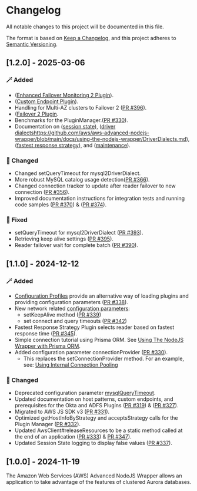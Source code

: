 # Changelog

All notable changes to this project will be documented in this file.

The format is based on [Keep a Changelog](https://keepachangelog.com/en/1.0.0/), and this project adheres to [Semantic Versioning](https://semver.org/#semantic-versioning-200).

## [1.2.0] - 2025-03-06

### :magic_wand: Added

- ([Enhanced Failover Monitoring 2 Plugin](https://github.com/aws/aws-advanced-nodejs-wrapper/blob/main/docs/using-the-nodejs-wrapper/using-plugins/UsingTheHostMonitoringPlugin.md#host-monitoring-plugin-v2)).
- ([Custom Endpoint Plugin](https://github.com/aws/aws-advanced-nodejs-wrapper/blob/main/docs/using-the-nodejs-wrapper/using-plugins/UsingTheCustomEndpointPlugin.md)).
- Handling for Multi-AZ clusters to Failover 2 ([PR #396](https://github.com/aws/aws-advanced-nodejs-wrapper/pull/396)).
- ([Failover 2 Plugin](https://github.com/aws/aws-advanced-nodejs-wrapper/blob/main/docs/using-the-nodejs-wrapper/using-plugins/UsingTheFailover2Plugin.md).
- Benchmarks for the PluginManager.([PR #330](https://github.com/aws/aws-advanced-nodejs-wrapper/pull/330)).
- Documentation on ([session state](https://github.com/aws/aws-advanced-nodejs-wrapper/blob/main/docs/using-the-nodejs-wrapper/SessionState.md)), ([driver dialects]()https://github.com/aws/aws-advanced-nodejs-wrapper/blob/main/docs/using-the-nodejs-wrapper/DriverDialects.md), ([fastest response strategy](https://github.com/aws/aws-advanced-nodejs-wrapper/blob/main/docs/using-the-nodejs-wrapper/using-plugins/UsingTheFastestResponseStrategyPlugin.md)), and ([maintenance](https://github.com/aws/aws-advanced-nodejs-wrapper/blob/main/MAINTENANCE.md)).

### :crab: Changed

- Changed setQueryTimeout for mysql2DriverDialect.
- More robust MySQL catalog usage detection([PR #366](https://github.com/aws/aws-advanced-nodejs-wrapper/pull/366)).
- Changed connection tracker to update after reader failover to new connection ([PR #356](https://github.com/aws/aws-advanced-nodejs-wrapper/pull/356)).
- Improved documentation instructions for integration tests and running code samples ([PR #370](https://github.com/aws/aws-advanced-nodejs-wrapper/pull/370)) & ([PR #374](https://github.com/aws/aws-advanced-nodejs-wrapper/pull/374)).

### :bug: Fixed

- setQueryTimeout for mysql2DriverDialect ([PR #393](https://github.com/aws/aws-advanced-nodejs-wrapper/pull/393)).
- Retrieving keep alive settings ([PR #395](https://github.com/aws/aws-advanced-nodejs-wrapper/pull/395)).
- Reader failover wait for complete batch ([PR #390](https://github.com/aws/aws-advanced-nodejs-wrapper/pull/390)).

## [1.1.0] - 2024-12-12

### :magic_wand: Added

- [Configuration Profiles](./docs/using-the-nodejs-wrapper/UsingTheNodejsWrapper.md#configuration-profiles) provide an alternative way of loading plugins and providing configuration parameters ([PR #338](https://github.com/aws/aws-advanced-nodejs-wrapper/pull/338)).
- New network related [configuration parameters](./docs/using-the-nodejs-wrapper/UsingTheNodejsWrapper.md#aws-advanced-nodejs-wrapper-parameters):
  - setKeepAlive method ([PR #339](https://github.com/aws/aws-advanced-nodejs-wrapper/pull/339))
  - set connect and query timeouts ([PR #342](https://github.com/aws/aws-advanced-nodejs-wrapper/pull/342))
- Fastest Response Strategy Plugin selects reader based on fastest response time ([PR #345](https://github.com/aws/aws-advanced-nodejs-wrapper/pull/345)).
- Simple connection tutorial using Prisma ORM. See [Using The NodeJS Wrapper with Prisma ORM](./examples/prisma_example/README.md).
- Added configuration parameter connectionProvider ([PR #330](https://github.com/aws/aws-advanced-nodejs-wrapper/pull/330)).
  - This replaces the setConnectionProvider method. For an example, see: [Using Internal Connection Pooling](./docs/using-the-nodejs-wrapper/using-plugins/UsingTheReadWriteSplittingPlugin.md/#internal-connection-pooling)

### :crab: Changed

- Deprecated configuration parameter [mysqlQueryTimeout](./docs/using-the-nodejs-wrapper/UsingTheNodejsWrapper.md#aws-advanced-nodejs-wrapper-parameters).
- Updated documentation on host patterns, custom endpoints, and prerequisites for the Okta and ADFS Plugins ([PR #319](https://github.com/aws/aws-advanced-nodejs-wrapper/pull/319)) & ([PR #327](https://github.com/aws/aws-advanced-nodejs-wrapper/pull/327)).
- Migrated to AWS JS SDK v3 ([PR #331](https://github.com/aws/aws-advanced-nodejs-wrapper/pull/331)).
- Optimized getHostInfoByStrategy and acceptsStrategy calls for the Plugin Manager ([PR #332](https://github.com/aws/aws-advanced-nodejs-wrapper/pull/332)).
- Updated AwsClient#releaseResources to be a static method called at the end of an application ([PR #333](https://github.com/aws/aws-advanced-nodejs-wrapper/pull/333)) & [PR #347](https://github.com/aws/aws-advanced-nodejs-wrapper/pull/347)).
- Updated Session State logging to display false values ([PR #337](https://github.com/aws/aws-advanced-nodejs-wrapper/pull/337)).

## [1.0.0] - 2024-11-19

The Amazon Web Services (AWS) Advanced NodeJS Wrapper allows an application to take advantage of the features of clustered Aurora databases.

[0.0.1]: https://github.com/awslabs/aws-advanced-nodejs-wrapper/releases/tag/0.0.1
